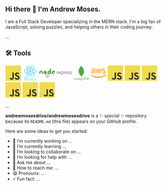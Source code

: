 ## Hi there 👋 I'm Andrew Moses.

I am a Full Stack Developer specializing in the MERN stack. I'm a big fan of JavaScript, solving puzzles, and helping others in their coding journey.

...

## 🛠 Tools


<img src="https://github.com/devicons/devicon/blob/master/icons/javascript/javascript-original.svg" alt="javascript logo" width="50" height="50" /> <img src="https://github.com/devicons/devicon/blob/master/icons/react/react-original-wordmark.svg" alt="javascript logo" width="50" height="50" />
<img src="https://github.com/devicons/devicon/blob/master/icons/nodejs/nodejs-plain-wordmark.svg" alt="javascript logo" width="50" height="50" />
<img src="https://github.com/devicons/devicon/blob/master/icons/express/express-original-wordmark.svg" alt="javascript logo" width="50" height="50" />
<img src="https://github.com/devicons/devicon/blob/master/icons/mongodb/mongodb-plain-wordmark.svg" alt="javascript logo" width="50" height="50" />
<img src="https://github.com/devicons/devicon/blob/master/icons/amazonwebservices/amazonwebservices-plain-wordmark.svg" alt="javascript logo" width="50" height="50" />
<img src="https://github.com/devicons/devicon/blob/master/icons/javascript/javascript-original.svg" alt="javascript logo" width="50" height="50" />
<img src="https://github.com/devicons/devicon/blob/master/icons/javascript/javascript-original.svg" alt="javascript logo" width="50" height="50" />
<img src="https://github.com/devicons/devicon/blob/master/icons/javascript/javascript-original.svg" alt="javascript logo" width="50" height="50" />
<img src="https://github.com/devicons/devicon/blob/master/icons/javascript/javascript-original.svg" alt="javascript logo" width="50" height="50" />
<img src="https://github.com/devicons/devicon/blob/master/icons/javascript/javascript-original.svg" alt="javascript logo" width="50" height="50" />
<img src="https://github.com/devicons/devicon/blob/master/icons/javascript/javascript-original.svg" alt="javascript logo" width="50" height="50" />

...


**andrewmosesdrive/andrewmosesdrive** is a ✨ _special_ ✨ repository because its `README.md` (this file) appears on your GitHub profile.

Here are some ideas to get you started:

- 🔭 I’m currently working on ...
- 🌱 I’m currently learning ...
- 👯 I’m looking to collaborate on ...
- 🤔 I’m looking for help with ...
- 💬 Ask me about ...
- 🧰 How to reach me: ...
- 😄 Pronouns: ...
- ⚡ Fun fact: ...

